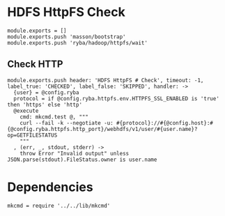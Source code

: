 
# HDFS HttpFS Check

    module.exports = []
    module.exports.push 'masson/bootstrap'
    module.exports.push 'ryba/hadoop/httpfs/wait'

## Check HTTP
      
    module.exports.push header: 'HDFS HttpFS # Check', timeout: -1, label_true: 'CHECKED', label_false: 'SKIPPED', handler: ->
      {user} = @config.ryba
      protocol = if @config.ryba.httpfs.env.HTTPFS_SSL_ENABLED is 'true' then 'https' else 'http'
      @execute
        cmd: mkcmd.test @, """
        curl --fail -k --negotiate -u: #{protocol}://#{@config.host}:#{@config.ryba.httpfs.http_port}/webhdfs/v1/user/#{user.name}?op=GETFILESTATUS
        """
      , (err, _, stdout, stderr) ->
        throw Error "Invalid output" unless JSON.parse(stdout).FileStatus.owner is user.name

# Dependencies

    mkcmd = require '../../lib/mkcmd'
    
